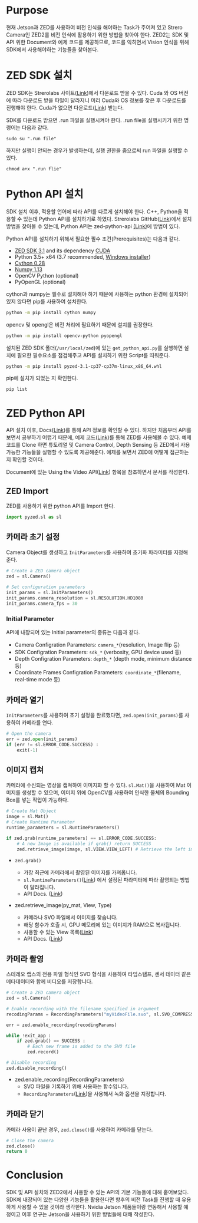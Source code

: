 # Purpose

현재 Jetson과 ZED를 사용하여 비전 인식을 해야하는 Task가 주어져 있고 Strero Camera인 ZED2를 비전 인식에 활용하기 위한 방법을 찾아야 한다. ZED2는 SDK 및 API 위한 Document와 예제 코드를 제공하므로, 코드를 익히면서 Vision 인식을 위해 SDK에서 사용해야하는 기능들을 찾아본다.

# ZED SDK 설치

ZED SDK는 Strerolabs 사이트([Link](https://www.stereolabs.com/developers/release/))에서 다운로드 받을 수 있다. Cuda 와 OS 버전에 따라 다운로드 받을 파일이 달라지니 미리 Cuda와 OS 정보를 찾은 후 다운로드를 진행해야 한다. Cuda가 없으면 다운로드([Link](https://developer.nvidia.com/cuda-downloads)) 받는다.

SDK를 다운로드 받으면 .run 파일을 실행시켜야 한다. .run file을 실행시키기 위한 명령어는 다음과 같다.

```
sudo su ".run file"
```

하지만 실행이 안되는 경우가 발생하는데, 실행 권한을 줌으로써 run 파일을 실행할 수 있다.

```
chmod a+x ".run flie"
```

# Python API 설치

SDK 설치 이후, 적용할 언어에 따라 API를 다르게 설치해야 한다. C++, Python을 적용할 수 있는데 Python API를 설치하기로 하였다. Strerolabs GitHub([Link](https://github.com/stereolabs))에서 설치 방법을 찾아볼 수 있는데, Python API는 zed-python-api [(Link)](https://github.com/stereolabs/zed-python-api)에 방법이 있다. 

Python API를 설치하기 위해서 필요한 필수 조건(Prerequisites)는 다음과 같다.

- [ZED SDK 3.1](https://www.stereolabs.com/developers/) and its dependency [CUDA](https://developer.nvidia.com/cuda-downloads)
- Python 3.5+ x64 (3.7 recommended, [Windows installer](https://www.python.org/ftp/python/3.7.6/python-3.7.6-amd64.exe))
- [Cython 0.28](http://cython.org/#download)
- [Numpy 1.13](https://www.scipy.org/scipylib/download.html)
- OpenCV Python (optional)
- PyOpenGL (optional)

cython과 numpy는 필수로 설치해야 하기 때문에 사용하는 python 환경에 설치되어 있지 않다면 pip를 사용하여 설치한다.

```sh
python -m pip install cython numpy
```

opencv 및 opengl은 비전 처리에 필요하기 때문에 설치를 권장한다.

```sh
python -m pip install opencv-python pyopengl
```

설치된 ZED SDK 폴더(`/usr/local/zed`)에 있는 `get_python_api.py`를 실행하면 설치에 필요한 필수요소를 점검해주고 API를 설치하기 위한 Script를 띄워준다.

```sh
python -m pip install pyzed-3.1-cp37-cp37m-linux_x86_64.whl
```

pip에 설치가 되었는 지 확인한다.

```sh
pip list
```



# ZED Python API

API 설치 이후, Docs([Link](https://www.stereolabs.com/docs/getting-started/))를 통해 API 정보를 확인할 수 있다. 하지만 처음부터 API를 보면서 공부하기 어렵기 때문에, 예제 코드([Link](https://github.com/stereolabs/zed-examples))를 통해 ZED를 사용해볼 수 있다. 예제 코드를 Clone 하면 튜토리얼 및 Camera Control, Depth Sensing 등 ZED에서 사용가능한 기능들을 실행할 수 있도록 제공해준다. 예제를 보면서 ZED에 어떻게 접근하는 지 확인할 것이다. 

Document에 있는 Using the Video API([Link](https://www.stereolabs.com/docs/video/using-video/)) 항목을 참조하면서 문서를 작성한다.

## ZED Import

ZED를 사용하기 위한 python API를 Import 한다.

```python
import pyzed.sl as sl
```

## 카메라 초기 설정

Camera Object를 생성하고 `InitParameters`를 사용하여 초기화 파라미터를 지정해준다.

```python
# Create a ZED camera object
zed = sl.Camera()
 
# Set configuration parameters
init_params = sl.InitParameters()
init_params.camera_resolution = sl.RESOLUTION.HD1080 
init_params.camera_fps = 30 
```

### Initial Parameter

API에 내장되어 있는 Initial parameter의 종류는 다음과 같다.

*  Camera Configration Parameters: `camera_*`(resolution, Image flip 등)
* SDK Configration Parameters: `sdk_*` (verbosity, GPU device used 등)
* Depth Configration Parameters: `depth_*` (depth mode, minimum distance 등)
* Coordinate Frames Configration Parameters: `coordinate_*`(filename, real-time mode 등)

## 카메라 열기

`InitParameters`를 사용하여 초기 설정을 완료했다면, `zed.open(init_params)`를 사용하여 카메라를 연다.

```python
# Open the camera
err = zed.open(init_params)
if (err != sl.ERROR_CODE.SUCCESS) :
    exit(-1)
```

## 이미지 캡쳐

카메라에 수신되는 영상을 캡쳐하여 이미지화 할 수 있다. `sl.Mat()`을 사용하여 Mat 이미지를 생성할 수 있으며, 이미지 위에 OpenCV를 사용하여 인식한 물체의 Bounding Box를 넣는 작업이 가능하다.

```python
# Create Mat Object
image = sl.Mat()
# Create Runtime Parameter
runtime_parameters = sl.RuntimeParameters()

if zed.grab(runtime_parameters) == sl.ERROR_CODE.SUCCESS:
    # A new Image is available if grab() return SUCCESS
    zed.retrieve_image(image, sl.VIEW.VIEW_LEFT) # Retrieve the left image
```

* `zed.grab()`
  * 가장 최근에 카메라에서 촬영된 이미지를 가져옵니다.
  * `sl.RuntimeParameters()`([Link](https://www.stereolabs.com/docs/api/python/classpyzed_1_1sl_1_1RuntimeParameters.html)) 에서 설정된 파라미터에 따라 촬영되는 방법이 달라집니다.
  * API Docs. ([Link](https://www.stereolabs.com/docs/api/python/classpyzed_1_1sl_1_1Camera.html#a0360703f876c79cfc890cf87a69867bc))

* zed.retrieve_image(py_mat, View, Type)
  * 카메라나 SVO 파일에서 이미지를 찾습니다.
  * 해당 함수가 호출 시, GPU 메모리에 있는 이미지가 RAM으로 복사됩니다. 
  * 사용할 수 있는 View 목록([Link](https://www.stereolabs.com/docs/api/python/classpyzed_1_1sl_1_1VIEW.html))
  * API Docs. ([Link](https://www.stereolabs.com/docs/api/python/classpyzed_1_1sl_1_1Camera.html#a81c0b6777dfbdf39795b500ead89a358))

## 카메라 촬영

스테레오 랩스의 전용 파일 형식인 SVO 형식을 사용하여 타임스탬프, 센서 데이터 같은 메타데이터와 함께 비디오를 저장합니다. 

```python
# Create a ZED camera object
zed = sl.Camera()

# Enable recording with the filename specified in argument
recodingParams = RecordingParameters("myVideoFile.svo", sl.SVO_COMPRESSION_MODE.H264)

err = zed.enable_recording(recodingParams)

while !exit_app :
    if zed.grab() == SUCCESS :
        # Each new frame is added to the SVO file
        zed.record()

# Disable recording
zed.disable_recording()

```

* zed.enable_recording(RecordingParameters)
  * SVO 파일을 기록하기 위해 사용하는 함수입니다.
  * `RecordingParameters`([Link](https://www.stereolabs.com/docs/api/structsl_1_1RecordingParameters.html))을 사용해서 녹화 옵션을 지정합니다.

## 카메라 닫기

카메라 사용이 끝난 경우, `zed.close()`를 사용하여 카메라를 닫는다.

```python
# Close the camera
zed.close()
return 0
```

# Conclusion

SDK 및 API 설치와 ZED2에서 사용할 수 있는 API의 기본 기능들에 대해 훝어보았다. SDK에 내장되어 있는 다양한 기능들을 활용한다면 향후의 비전 Task를 진행할 때 유용하게 사용할 수 있을 것이라 생각한다. Nvidia Jetson 제품들이랑 연동해서 사용할 예정이고 이후 연구는 Jetson을 사용하기 위한 방법들에 대해 작성한다.







